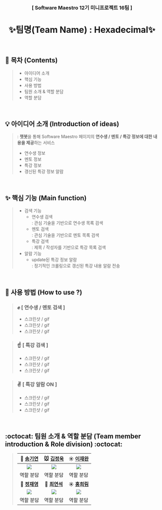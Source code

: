 <h3 align="center"> [ Software Maestro 12기 미니프로젝트 16팀 ] </h3>

<h1 align="center" font> <b>✨팀명(Team Name) : Hexadecimal✨</b> </h1>

<Br/>

## <b> :pushpin: 목차 (Contents) </b>

> - 아이디어 소개
> - 핵심 기능
> - 사용 방법
> - 팀원 소개 & 역할 분담
> - 역할 분담

<br>

## <b> 💡 아이디어 소개 (Introduction of ideas) </b>

> : <b>챗봇</b>을 통해 Software Maestro 페이지의 <b>연수생 / 멘토 / 특강 정보에 대한 내용을 제공</b>하는 서비스 <br>
> * 연수생 정보
> * 멘토 정보
> * 특강 정보
> * 갱신된 특강 정보 알람 

<br>

## <b> ✨ 핵심 기능 (Main function) </b>

> - 검색 기능
>   - 연수생 검색 <br>
>     : 관심 기술을 기반으로 연수생 목록 검색
>   - 멘토 검색 <br>
>     : 관심 기술을 기반으로 멘토 목록 검색
>   - 특강 검색 <br>
>     : 제목 / 작성자를 기반으로 특강 목록 검색
> - 알람 기능
>   - update된 특강 정보 알람 <br>
>     : 정기적인 크롤링으로 갱신된 특강 내용 알람 전송

<br>

## <b> 🤔 사용 방법 (How to use ?)</b>

> ### :fist: [ 연수생 / 멘토 검색 ]
>
> - 스크린샷 / gif
> - 스크린샷 / gif
> - 스크린샷 / gif

> ### :point_up: [ 특강 검색 ]
>
> - 스크린샷 / gif
> - 스크린샷 / gif
> - 스크린샷 / gif

> ### :v: [ 특강 알람 ON ]
>
> - 스크린샷 / gif
> - 스크린샷 / gif
> - 스크린샷 / gif

<br>

## <b> :octocat: 팀원 소개 & 역할 분담 (Team member introduction & Role division) :octocat: </b>

> |                                 **🎩 [송기연](https://github.com/Songkiyeon)**                                  |                                **:mouse: [김정욱](https://github.com/neity16)**                                 |                                 **☀️ [이재완](https://github.com/zwan2)**                                 |
> | :----------------------------------------------------------------------------------------------------------: | :----------------------------------------------------------------------------------------------------------: | :-----------------------------------------------------------------------------------------------------------: |
> | ![](https://images.velog.io/images/neity16/post/2661704f-5ba9-4923-aa8c-1f156175db30/%E1%84%89%E1%85%A9%E1%86%BC%E1%84%80%E1%85%B5%E1%84%8B%E1%85%A7%E1%86%AB.jpg) | <img src="https://images.velog.io/images/neity16/post/af33e647-c2e6-489f-a989-78c18ff55f85/IMG_6604.jpg" /> | ![](https://images.velog.io/images/neity16/post/64477f32-5f3c-49ba-bf7e-961190300987/%E1%84%8B%E1%85%B5%E1%84%8C%E1%85%A2%E1%84%8B%E1%85%AA%E1%86%AB.jpg) |
> |                                                  역할 분담                                                   |                                                  역할 분담                                                   |                                                   역할 분담                                                   |
> |                                 **🎩 [정재영](https://github.com/J-jaeyoung)**                                  |                                **🐧 [최연석](https://github.com/enixjm)**                                 |                                 **☀️ [홍희림](https://github.com/Henry-Hong)**                                 |
> | <img src="https://images.velog.io/images/neity16/post/af33e647-c2e6-489f-a989-78c18ff55f85/IMG_6604.jpg" flex="1"/> | <img src="https://images.velog.io/images/neity16/post/af33e647-c2e6-489f-a989-78c18ff55f85/IMG_6604.jpg" flex="1"/> | <img src="https://images.velog.io/images/neity16/post/a8950fcd-3cdc-49b4-ab8a-e25364ad9ba1/%E1%84%92%E1%85%A9%E1%86%BC%E1%84%92%E1%85%B4%E1%84%85%E1%85%B5%E1%86%B7.jpg" flex="1"/> |
> |                                                  역할 분담                                                   |                                                  역할 분담                                                   |                                                   역할 분담                                                   |
